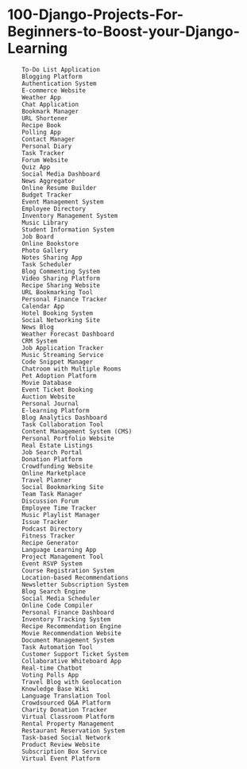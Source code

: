 # 100-Django-Projects-For-Beginners-to-Boost-your-Django-Learning


        To-Do List Application
        Blogging Platform
        Authentication System
        E-commerce Website
        Weather App
        Chat Application
        Bookmark Manager
        URL Shortener
        Recipe Book
        Polling App
        Contact Manager
        Personal Diary
        Task Tracker
        Forum Website
        Quiz App
        Social Media Dashboard
        News Aggregator
        Online Resume Builder
        Budget Tracker
        Event Management System
        Employee Directory
        Inventory Management System
        Music Library
        Student Information System
        Job Board
        Online Bookstore
        Photo Gallery
        Notes Sharing App
        Task Scheduler
        Blog Commenting System
        Video Sharing Platform
        Recipe Sharing Website
        URL Bookmarking Tool
        Personal Finance Tracker
        Calendar App
        Hotel Booking System
        Social Networking Site
        News Blog
        Weather Forecast Dashboard
        CRM System
        Job Application Tracker
        Music Streaming Service
        Code Snippet Manager
        Chatroom with Multiple Rooms
        Pet Adoption Platform
        Movie Database
        Event Ticket Booking
        Auction Website
        Personal Journal
        E-learning Platform
        Blog Analytics Dashboard
        Task Collaboration Tool
        Content Management System (CMS)
        Personal Portfolio Website
        Real Estate Listings
        Job Search Portal
        Donation Platform
        Crowdfunding Website
        Online Marketplace
        Travel Planner
        Social Bookmarking Site
        Team Task Manager
        Discussion Forum
        Employee Time Tracker
        Music Playlist Manager
        Issue Tracker
        Podcast Directory
        Fitness Tracker
        Recipe Generator
        Language Learning App
        Project Management Tool
        Event RSVP System
        Course Registration System
        Location-based Recommendations
        Newsletter Subscription System
        Blog Search Engine
        Social Media Scheduler
        Online Code Compiler
        Personal Finance Dashboard
        Inventory Tracking System
        Recipe Recommendation Engine
        Movie Recommendation Website
        Document Management System
        Task Automation Tool
        Customer Support Ticket System
        Collaborative Whiteboard App
        Real-time Chatbot
        Voting Polls App
        Travel Blog with Geolocation
        Knowledge Base Wiki
        Language Translation Tool
        Crowdsourced Q&A Platform
        Charity Donation Tracker
        Virtual Classroom Platform
        Rental Property Management
        Restaurant Reservation System
        Task-based Social Network
        Product Review Website
        Subscription Box Service
        Virtual Event Platform